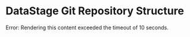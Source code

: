 # DataStage Git Repository Structure

Error: Rendering this content exceeded the timeout of 10 seconds.